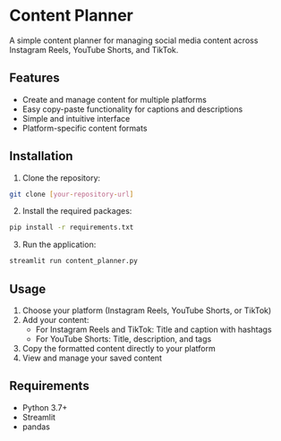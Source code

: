 # Content Planner

A simple content planner for managing social media content across Instagram Reels, YouTube Shorts, and TikTok.

## Features

- Create and manage content for multiple platforms
- Easy copy-paste functionality for captions and descriptions
- Simple and intuitive interface
- Platform-specific content formats

## Installation

1. Clone the repository:
```bash
git clone [your-repository-url]
```

2. Install the required packages:
```bash
pip install -r requirements.txt
```

3. Run the application:
```bash
streamlit run content_planner.py
```

## Usage

1. Choose your platform (Instagram Reels, YouTube Shorts, or TikTok)
2. Add your content:
   - For Instagram Reels and TikTok: Title and caption with hashtags
   - For YouTube Shorts: Title, description, and tags
3. Copy the formatted content directly to your platform
4. View and manage your saved content

## Requirements

- Python 3.7+
- Streamlit
- pandas 